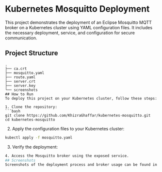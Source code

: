 # Kubernetes Mosquitto Deployment

This project demonstrates the deployment of an Eclipse Mosquitto MQTT broker on a Kubernetes cluster using YAML configuration files. It includes the necessary deployment, service, and configuration for secure communication.

## Project Structure

```plaintext
.
├── ca.crt
├── mosquitto.yaml
├── route.yaml
├── server.crt
├── server.key
└── screenshots
## How to Run
To deploy this project on your Kubernetes cluster, follow these steps:

1. Clone the repository:
```bash
git clone https://github.com/KhizraGhaffar/kubernetes-mosquitto.git
cd kubernetes-mosquitto
```
2. Apply the configuration files to your Kubernetes cluster:
```bash
kubectl apply -f mosquitto.yaml
```
3. Verify the deployment:
```bash
4. Access the Mosquitto broker using the exposed service.
## Screenshots
Screenshots of the deployment process and broker usage can be found in the screenshots directory.
